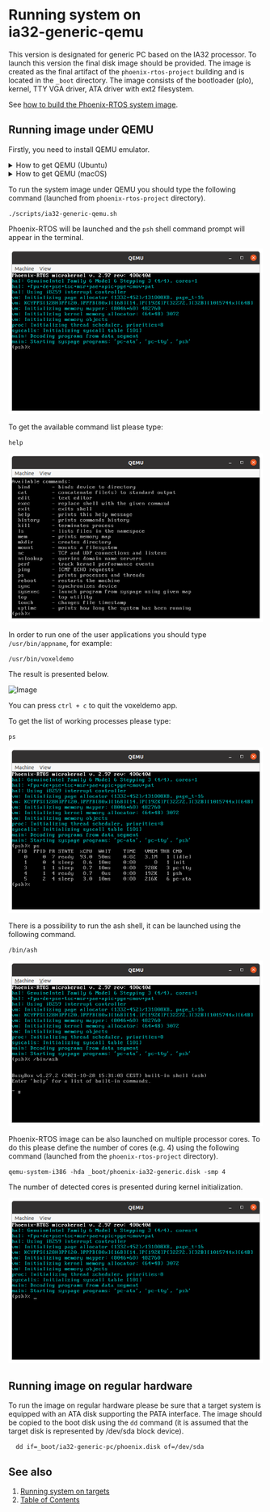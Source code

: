 # Running system on <nobr>ia32-generic-qemu</nobr>

This version is designated for generic PC based on the IA32 processor. To launch this version the final disk image
should be provided. The image is created as the final artifact of the `phoenix-rtos-project` building and is located in
the `_boot` directory. The image consists of the bootloader (plo), kernel, TTY VGA driver, ATA driver with ext2
filesystem.

See [how to build the Phoenix-RTOS system image](../building/index.md).

## Running image under QEMU

Firstly, you need to install QEMU emulator.
<details>
  <summary>How to get QEMU (Ubuntu)</summary>

- Install the required packages

  ```console
  sudo apt update && \
  sudo apt install -y \
  qemu-system \
  virt-manager \
  virt-viewer \
  libvirt-clients \
  libvirt-daemon-system \
  bridge-utils \
  virtinst \
  libvirt-daemon
  ```

- Check if QEMU is properly installed:

  ```console
  qemu-system-i386 --version
  ```

  ```console
  ~$ qemu-system-i386 --version
  QEMU emulator version 4.2.1 (Debian 1:4.2-3ubuntu6.24)
  Copyright (c) 2003-2019 Fabrice Bellard and the QEMU Project developers
  ~$
  ```

  </details>

<details>
  <summary>How to get QEMU (macOS)</summary>

- Install the required packages

  ```zsh
  brew update && \
  brew install qemu
  ```

- Check if QEMU is properly installed:

  ```zsh
  qemu-system-i386 --version
  ```

  ```zsh
  ~$ qemu-system-i386 --version
  QEMU emulator version 8.0.0
  Copyright (c) 2003-2022 Fabrice Bellard and the QEMU Project developers
  ~$
  ```

  </details>

To run the system image under QEMU you should type the following command
(launched from `phoenix-rtos-project` directory).

```console
./scripts/ia32-generic-qemu.sh
```

Phoenix-RTOS will be launched and the `psh` shell command prompt will appear in the terminal.

![Image](_images/qemu-ia32-generic.png)

To get the available command list please type:

```console
help
```

![Image](_images/qemu-ia32-generic-help.png)

In order to run one of the user applications you should type `/usr/bin/appname`, for example:

```console
/usr/bin/voxeldemo
```

The result is presented below.

![Image](_gifs/voxeldemo.gif)

You can press `ctrl + c` to quit the voxeldemo app.

To get the list of working processes please type:

```console
ps
```

![Image](_images/qemu-ia32-generic-ps.png)

There is a possibility to run the ash shell, it can be launched using the following command.

```console
/bin/ash
```

![Image](_images/qemu-ia32-generic-ash.png)

Phoenix-RTOS image can be also launched on multiple processor cores. To do this please define the number of cores
(e.g. 4) using the following command (launched from the `phoenix-rtos-project` directory).

```console
qemu-system-i386 -hda _boot/phoenix-ia32-generic.disk -smp 4
```

The number of detected cores is presented during kernel initialization.

![Image](_images/qemu-ia32-generic-smp.png)

## Running image on regular hardware

To run the image on regular hardware please be sure that a target system is equipped with an ATA disk supporting the
PATA interface. The image should be copied to the boot disk using the `dd` command (it is assumed that the target
disk is represented by /dev/sda block device).

```console
  dd if=_boot/ia32-generic-pc/phoenix.disk of=/dev/sda
```

## See also

1. [Running system on targets](index.md)
2. [Table of Contents](../index.md)
